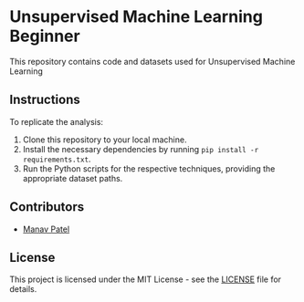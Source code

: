 # Unsupervised Machine Learning Beginner

This repository contains code and datasets used for Unsupervised Machine Learning

## Instructions

To replicate the analysis:

1. Clone this repository to your local machine.
2. Install the necessary dependencies by running `pip install -r requirements.txt`.
3. Run the Python scripts for the respective techniques, providing the appropriate dataset paths.

## Contributors

- [Manav Patel](https://github.com/manavpatel571)

## License

This project is licensed under the MIT License - see the [LICENSE](LICENCE.md) file for details.
